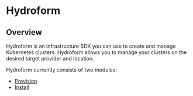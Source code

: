 # Hydroform

## Overview

Hydroform is an infrastructure SDK you can use to create and manage Kubernetes clusters. Hydroform allows you to manage your clusters on the desired target provider and location.

Hydroform currently consists of two modules:
- [Provision](./provision)
- [Install](./install)